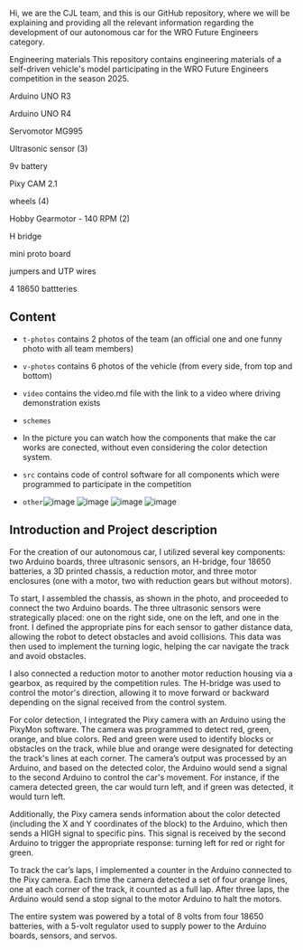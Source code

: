 Hi, we are the CJL team, and this is our GitHub repository, where we will be explaining and providing all the relevant information regarding the development of our autonomous car for the WRO Future Engineers category.






Engineering materials
This repository contains engineering materials of a self-driven vehicle's model participating in the WRO Future Engineers competition in the season 2025.

Arduino UNO R3

Arduino UNO R4

Servomotor MG995

Ultrasonic sensor (3)

9v battery

Pixy CAM 2.1

wheels (4)

Hobby Gearmotor - 140 RPM (2)

H bridge

mini proto board 

jumpers and UTP wires 

4 18650 battteries


## Content

* `t-photos` contains 2 photos of the team (an official one and one funny photo with all team members)

* `v-photos` contains 6 photos of the vehicle (from every side, from top and bottom)
* `video` contains the video.md file with the link to a video where driving demonstration exists
* `schemes` 

* In the picture you can watch how the components that make the car works are conected, without even considering the color detection system.

* `src` contains code of control software for all components which were programmed to participate in the competition

* `other`![image](https://github.com/megasinser/CJL/assets/172218545/e6488643-3f07-460e-a66f-e38325339d0d) ![image](https://github.com/user-attachments/assets/6e243d78-3869-4b53-bc42-f2f5fd387e43) ![image](https://github.com/user-attachments/assets/23edb311-b0f5-40d5-b48f-c3643c94289a) ![image](https://github.com/user-attachments/assets/1b01f0b2-553e-4a33-8957-078d3880ced6)








## Introduction and Project description


For the creation of our autonomous car, I utilized several key components: two Arduino boards, three ultrasonic sensors, an H-bridge, four 18650 batteries, a 3D printed chassis, a reduction motor, and three motor enclosures (one with a motor, two with reduction gears but without motors).

To start, I assembled the chassis, as shown in the photo, and proceeded to connect the two Arduino boards. The three ultrasonic sensors were strategically placed: one on the right side, one on the left, and one in the front. I defined the appropriate pins for each sensor to gather distance data, allowing the robot to detect obstacles and avoid collisions. This data was then used to implement the turning logic, helping the car navigate the track and avoid obstacles.

I also connected a reduction motor to another motor reduction housing via a gearbox, as required by the competition rules. The H-bridge was used to control the motor's direction, allowing it to move forward or backward depending on the signal received from the control system.

For color detection, I integrated the Pixy camera with an Arduino using the PixyMon software. The camera was programmed to detect red, green, orange, and blue colors. Red and green were used to identify blocks or obstacles on the track, while blue and orange  were designated for detecting the track's lines at each corner. The camera’s output was processed by an Arduino, and based on the detected color, the Arduino would send a signal to the second Arduino to control the car's movement. For instance, if the camera detected green, the car would turn left, and if green was detected, it would turn left.

Additionally, the Pixy camera sends information about the color detected (including the X and Y coordinates of the block) to the Arduino, which then sends a HIGH signal to specific pins. This signal is received by the second Arduino to trigger the appropriate response: turning left for red or right for green.

To track the car’s laps, I implemented a counter in the Arduino connected to the Pixy camera. Each time the camera detected a set of four orange lines, one at each corner of the track, it counted as a full lap. After three laps, the Arduino would send a stop signal to the motor Arduino to halt the motors.

The entire system was powered by a total of 8 volts from four 18650 batteries, with a 5-volt regulator used to supply power to the Arduino boards, sensors, and servos.



